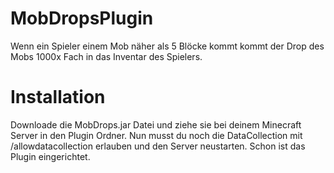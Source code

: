 # MobDropsPlugin
Wenn ein Spieler einem Mob näher als 5 Blöcke kommt kommt der Drop des Mobs 1000x Fach in das Inventar des Spielers.
# Installation
Downloade die MobDrops.jar Datei und ziehe sie bei deinem Minecraft Server in den Plugin Ordner. Nun musst du noch die DataCollection mit /allowdatacollection erlauben und den Server neustarten. Schon ist das Plugin eingerichtet.
